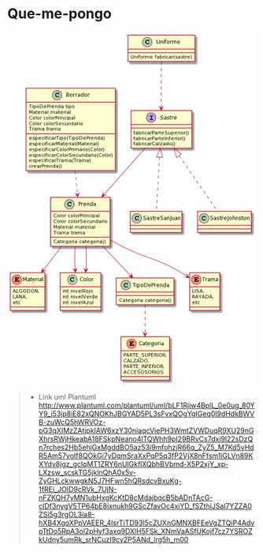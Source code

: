 # Que-me-pongo

<IMG src="diagDeClasesIt2.png">
  
> - Link uml Plantuml http://www.plantuml.com/plantuml/uml/bLF1Rjiw4BplL_0e0ug_80YY9_i53jp8iE82xQNOKhJBGYAD5PL3sFvxQOgYgIGeq0l9dHdkBWVB-zuWcQ5hWRVOz-pG3qXIMzZAtjpkIAW6xzY30niaqcViePH3WmtZVWDuqR9XU29nGXhrsRWjHkeabA18FSkpNeano4lTQWhh9pI29BRvCs7dxi9l22sDzQn7rches2Hb5ehjGxMgddBO5az53i9mfohzjR66q_ZyZ5_M7Kd5vHdR5Am57voIf8QOkGi7yDqmSraXxPqP5q3fP2VjX8nFfsm1iGLVn89KXYdv8jgz_gclqMT1ZRY6nUlGkflXQbhBVbmd-X5P2xjY_xp-LXzsw_scskTG5jklnQhA0x5v-ZyGHLckwwgkN5J7HFwn5hQRsdcvBxuKg-1fREi_JOID9cRVk_7UlN-nFZKQH7yMN1ubHxgKcKtD8cMdajbqcB5bADnTAcG-clDf3nygV5TP64bE8ixnukh9GScZfavOc4xiYD_fSZthiJSal7YZZA0ZSi5g3rgOL3ia8-hXB4XgoXPpVAEER_4IsrTiTD93I5cZUXnGMNXBFEeVgZTQiP4AdvpTtDo5RpA3ol2pHyf3axq9DXlH5FSk_XNmVaASfUKojf7cz7YSROZkUdny5umRk_srNCuzI9cv2P5ANd_lrg5h_m00
  

